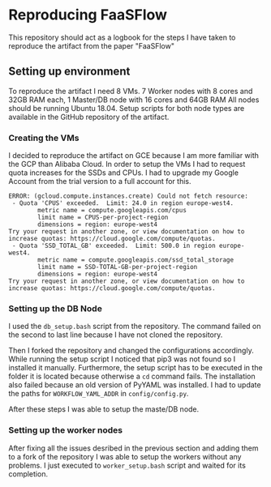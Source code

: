 # Reproducing FaaSFlow

This repository should act as a logbook for the steps I have taken to reproduce the artifact from the paper "FaaSFlow"

## Setting up environment

To reproduce the artifact I need 8 VMs.
7 Worker nodes with 8 cores and 32GB RAM each, 1 Master/DB node with 16 cores and 64GB RAM
All nodes should be running Ubuntu 18.04.
Setup scripts for both node types are available in the GitHub repository of the artifact.

### Creating the VMs

I decided to reproduce the artifact on GCE because I am more familiar with the GCP than Alibaba Cloud.
In order to setup the VMs I had to request quota increases for the SSDs and CPUs.
I had to upgrade my Google Account from the trial version to a full account for this.

````
ERROR: (gcloud.compute.instances.create) Could not fetch resource:
 - Quota 'CPUS' exceeded.  Limit: 24.0 in region europe-west4.
        metric name = compute.googleapis.com/cpus
        limit name = CPUS-per-project-region
        dimensions = region: europe-west4
Try your request in another zone, or view documentation on how to increase quotas: https://cloud.google.com/compute/quotas.
 - Quota 'SSD_TOTAL_GB' exceeded.  Limit: 500.0 in region europe-west4.
        metric name = compute.googleapis.com/ssd_total_storage
        limit name = SSD-TOTAL-GB-per-project-region
        dimensions = region: europe-west4
Try your request in another zone, or view documentation on how to increase quotas: https://cloud.google.com/compute/quotas.
````

### Setting up the DB Node

I used the ``db_setup.bash`` script from the repository.
The command failed on the second to last line because I have not cloned the repository.

Then I forked the repository and changed the configurations accordingly.
While running the setup script I noticed that pip3 was not found so I installed it manually.
Furthermore, the setup script has to be executed in the folder it is located because otherwise a ``cd`` command fails.
The installation also failed because an old version of PyYAML was installed.
I had to update the paths for ``WORKFLOW_YAML_ADDR`` in ``config/config.py``.

After these steps I was able to setup the maste/DB node.

### Setting up the worker nodes

After fixing all the issues desribed in the previous section and adding them to a fork of the repository I was able to setup the workers without any problems.
I just executed to ``worker_setup.bash`` script and waited for its completion.
